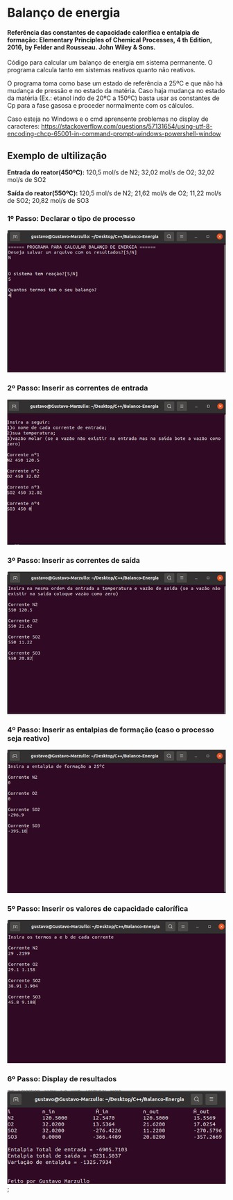 # Balanço de energia 

#### Referência das constantes de capacidade calorífica e entalpia de formação: Elementary Principles of Chemical Processes, 4 th Edition, 2016, by Felder and Rousseau. John Wiley & Sons.

Código para calcular um balanço de energia em sistema permanente. O programa calcula tanto em sistemas reativos quanto não reativos.

O programa toma como base um estado de referência a 25ºC e que não há mudança de pressão e no estado da matéria. Caso haja mudança no estado da matéria (Ex.: etanol indo de 20ºC a 150ºC) basta usar as constantes de Cp para a fase gasosa e proceder normalmente com os cálculos. 

Caso esteja no Windows e o cmd aprensente problemas no display de caracteres: https://stackoverflow.com/questions/57131654/using-utf-8-encoding-chcp-65001-in-command-prompt-windows-powershell-window


## Exemplo de ultilização

__Entrada do reator(450ºC):__ 120,5 mol/s de N2; 32,02 mol/s de O2; 32,02 mol/s de SO2

__Saída do reator(550ºC):__ 120,5 mol/s de N2; 21,62 mol/s de O2; 11,22 mol/s de SO2; 20,82 mol/s de SO3

### 1º Passo: Declarar o tipo de processo
![Passo 1](imagens/1.png)


### 2º Passo: Inserir as correntes de entrada
![Passo 2](imagens/2.png)


### 3º Passo: Inserir as correntes de saída
![Passo 3](imagens/3.png)


### 4º Passo: Inserir as entalpias de formação (caso o processo seja reativo)
![Passo 4](imagens/4.png)


### 5º Passo: Inserir os valores de capacidade calorífica
![Passo 5](imagens/5.png)


### 6º Passo: Display de resultados
![Passo 6](imagens/6.png);









